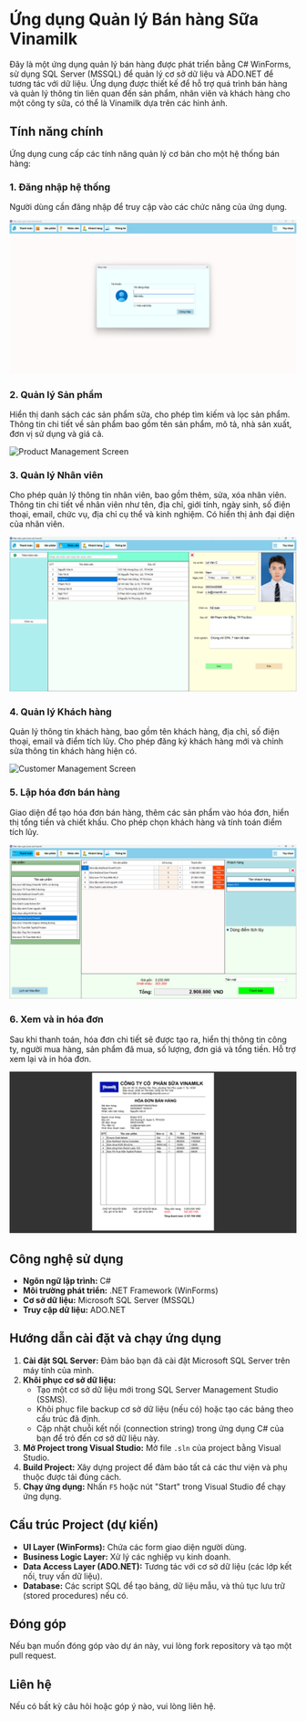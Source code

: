 # Ứng dụng Quản lý Bán hàng Sữa Vinamilk

Đây là một ứng dụng quản lý bán hàng được phát triển bằng C# WinForms, sử dụng SQL Server (MSSQL) để quản lý cơ sở dữ liệu và ADO.NET để tương tác với dữ liệu. Ứng dụng được thiết kế để hỗ trợ quá trình bán hàng và quản lý thông tin liên quan đến sản phẩm, nhân viên và khách hàng cho một công ty sữa, có thể là Vinamilk dựa trên các hình ảnh.

## Tính năng chính

Ứng dụng cung cấp các tính năng quản lý cơ bản cho một hệ thống bán hàng:

### 1. Đăng nhập hệ thống

Người dùng cần đăng nhập để truy cập vào các chức năng của ứng dụng.

![SAP Fiori Login Page](/milk-sales-manager/screenshots/Screenshot%202025-06-07%20151121.png)

### 2. Quản lý Sản phẩm

Hiển thị danh sách các sản phẩm sữa, cho phép tìm kiếm và lọc sản phẩm.
Thông tin chi tiết về sản phẩm bao gồm tên sản phẩm, mô tả, nhà sản xuất, đơn vị sử dụng và giá cả.

![Product Management Screen](/milk-sales-manager/screenshots//screenshots/Screenshot%202025-06-07%20151355.png)

### 3. Quản lý Nhân viên

Cho phép quản lý thông tin nhân viên, bao gồm thêm, sửa, xóa nhân viên.
Thông tin chi tiết về nhân viên như tên, địa chỉ, giới tính, ngày sinh, số điện thoại, email, chức vụ, địa chỉ cụ thể và kinh nghiệm.
Có hiển thị ảnh đại diện của nhân viên.

![Employee Management Screen](/milk-sales-manager/screenshots/Screenshot%202025-06-07%20151501.png)

### 4. Quản lý Khách hàng

Quản lý thông tin khách hàng, bao gồm tên khách hàng, địa chỉ, số điện thoại, email và điểm tích lũy.
Cho phép đăng ký khách hàng mới và chỉnh sửa thông tin khách hàng hiện có.

![Customer Management Screen](/milk-sales-manager/screenshots/Screenshot%2025-06-07%20151527.png)

### 5. Lập hóa đơn bán hàng

Giao diện để tạo hóa đơn bán hàng, thêm các sản phẩm vào hóa đơn, hiển thị tổng tiền và chiết khấu.
Cho phép chọn khách hàng và tính toán điểm tích lũy.

![Sales Invoice Creation Screen](/milk-sales-manager/screenshots/Screenshot%202025-06-07%20155742.png)

### 6. Xem và in hóa đơn

Sau khi thanh toán, hóa đơn chi tiết sẽ được tạo ra, hiển thị thông tin công ty, người mua hàng, sản phẩm đã mua, số lượng, đơn giá và tổng tiền.
Hỗ trợ xem lại và in hóa đơn.

![Invoice Printout](/milk-sales-manager/screenshots/Screenshot%202025-06-07%20160600.png)

## Công nghệ sử dụng

* **Ngôn ngữ lập trình:** C#
* **Môi trường phát triển:** .NET Framework (WinForms)
* **Cơ sở dữ liệu:** Microsoft SQL Server (MSSQL)
* **Truy cập dữ liệu:** ADO.NET

## Hướng dẫn cài đặt và chạy ứng dụng

1.  **Cài đặt SQL Server:** Đảm bảo bạn đã cài đặt Microsoft SQL Server trên máy tính của mình.
2.  **Khôi phục cơ sở dữ liệu:**
    * Tạo một cơ sở dữ liệu mới trong SQL Server Management Studio (SSMS).
    * Khôi phục file backup cơ sở dữ liệu (nếu có) hoặc tạo các bảng theo cấu trúc đã định.
    * Cập nhật chuỗi kết nối (connection string) trong ứng dụng C# của bạn để trỏ đến cơ sở dữ liệu này.
3.  **Mở Project trong Visual Studio:** Mở file `.sln` của project bằng Visual Studio.
4.  **Build Project:** Xây dựng project để đảm bảo tất cả các thư viện và phụ thuộc được tải đúng cách.
5.  **Chạy ứng dụng:** Nhấn `F5` hoặc nút "Start" trong Visual Studio để chạy ứng dụng.

## Cấu trúc Project (dự kiến)

* **UI Layer (WinForms):** Chứa các form giao diện người dùng.
* **Business Logic Layer:** Xử lý các nghiệp vụ kinh doanh.
* **Data Access Layer (ADO.NET):** Tương tác với cơ sở dữ liệu (các lớp kết nối, truy vấn dữ liệu).
* **Database:** Các script SQL để tạo bảng, dữ liệu mẫu, và thủ tục lưu trữ (stored procedures) nếu có.

## Đóng góp

Nếu bạn muốn đóng góp vào dự án này, vui lòng fork repository và tạo một pull request.

## Liên hệ

Nếu có bất kỳ câu hỏi hoặc góp ý nào, vui lòng liên hệ.
